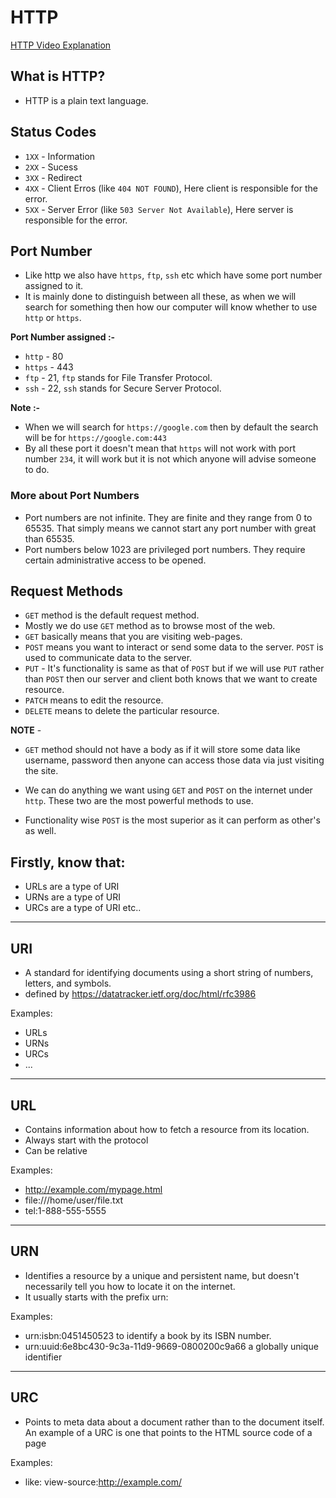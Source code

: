 # HTTP

[HTTP Video Explanation](https://www.youtube.com/watch?v=LZJNj-HHfII&t=59s)

## What is HTTP?
- HTTP is a plain text language.

## Status Codes

* `1XX` - Information
* `2XX` - Sucess
* `3XX` - Redirect
* `4XX` - Client Erros (like `404 NOT FOUND`), Here client is responsible for the error.
* `5XX` - Server Error (like `503 Server Not Available`), Here server is responsible for the error.

## Port Number

- Like http we also have `https`, `ftp`, `ssh` etc which have some port number assigned to it. 
- It is mainly done to distinguish between all these, as when we will search for something then how our computer will know whether to use `http` or `https`.

**Port Number assigned :-**

* `http` - 80 
* `https` - 443
* `ftp` - 21, `ftp` stands for File Transfer Protocol.
* `ssh` - 22, `ssh` stands for Secure Server Protocol.

**Note :-**
* When we will search for `https://google.com` then by default the search will be for `https://google.com:443`
* By all these port it doesn't mean that  `https` will not work with port number `234`, it will work but it is not which anyone will advise someone to do.  

### More about Port Numbers

- Port numbers are not infinite. They are finite and they range from 0 to 65535. That simply means we cannot start any port number with great than 65535.
- Port numbers below 1023 are privileged port numbers. They require certain administrative access to be opened.

## Request Methods

- `GET` method is the default request method.
- Mostly we do use `GET` method as to browse most of the web. 
- `GET` basically means that you are visiting web-pages.
- `POST` means you want to interact or send some data to the server. `POST` is used to communicate data to the server.
- `PUT` - It's functionality is same as that of `POST` but if we will use `PUT` rather than `POST` then our server and client both knows that we want to create resource.
- `PATCH` means to edit the resource.
- `DELETE` means to delete the particular resource.

**NOTE** - 
* `GET` method should not have a body as if it will store some data like username, password then anyone can access those data via just visiting the site.

* We can do anything we want using `GET` and `POST` on the internet under `http`. These two are the most powerful methods to use.

* Functionality wise `POST` is the most superior as it can perform as other's as well.

## Firstly, know that:
- URLs are a type of URI
- URNs are a type of URI
- URCs are a type of URI
etc..

---
## URI 
 - A standard for identifying documents using a short string of numbers, 
letters, and symbols.
 - defined by https://datatracker.ietf.org/doc/html/rfc3986
 
Examples:
  - URLs
  - URNs
  - URCs
  - ...
 
--- 
## URL
 - Contains information about how to fetch a resource from its location.
 - Always start with the protocol
 - Can be relative

Examples:
 - http://example.com/mypage.html
 - file:///home/user/file.txt
 - tel:1-888-555-5555
 
--- 
## URN
 - Identifies a resource by a unique and persistent name, but doesn't necessarily tell you how to locate it on the internet. 
 - It usually starts with the prefix urn:

Examples:
 - urn:isbn:0451450523 to identify a book by its ISBN number.
 - urn:uuid:6e8bc430-9c3a-11d9-9669-0800200c9a66 a globally unique identifier
 
--- 
## URC
 - Points to meta data about a document rather than to the document itself. 
An example of a URC is one that points to the HTML source code of a page

Examples:
 - like: view-source:http://example.com/
